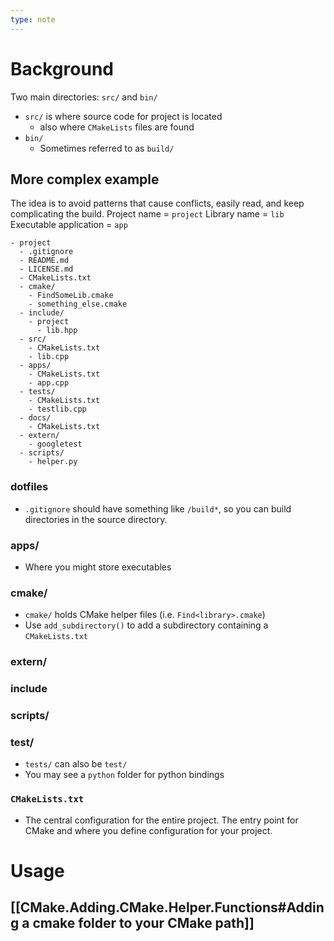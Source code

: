 ```yaml
---
type: note
---
```

# Background
Two main directories: `src/` and `bin/`
- `src/` is where source code for project is located
	- also where `CMakeLists` files are found
- `bin/`
	- Sometimes referred to as `build/`





## More complex example
The idea is to avoid patterns that cause conflicts, easily read, and keep complicating the build. 
Project name = `project`
Library name = `lib`
Executable application = `app`
```
- project
  - .gitignore
  - README.md
  - LICENSE.md
  - CMakeLists.txt
  - cmake/
    - FindSomeLib.cmake
    - something_else.cmake
  - include/
    - project
      - lib.hpp
  - src/
    - CMakeLists.txt
    - lib.cpp
  - apps/
    - CMakeLists.txt
    - app.cpp
  - tests/
    - CMakeLists.txt
    - testlib.cpp
  - docs/
    - CMakeLists.txt
  - extern/
    - googletest
  - scripts/
    - helper.py
```
### dotfiles
- `.gitignore` should have something like `/build*`, so you can build directories in the source directory. 
### apps/
- Where you might store executables
### cmake/
- `cmake/` holds CMake helper files (i.e. `Find<library>.cmake`)
- Use `add_subdirectory()` to add a subdirectory containing a `CMakeLists.txt`
### extern/
### include
### scripts/
### test/
- `tests/` can also be `test/`
- You may see a `python` folder for python bindings

### `CMakeLists.txt`
- The central configuration for the entire project. The entry point for CMake and where you define configuration for your project. 
# Usage
## [[CMake.Adding.CMake.Helper.Functions#Adding a cmake folder to your CMake path]]